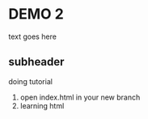 # DEMO 2

text goes here
## subheader
doing tutorial

1. open index.html in your new branch
2. learning html